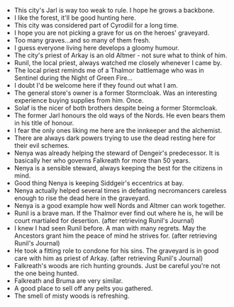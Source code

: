 - This city's Jarl is way too weak to rule. I hope he grows a backbone.
- I like the forest, it'll be good hunting here.
- This city was considered part of Cyrodiil for a long time.
- I hope you are not picking a grave for us on the heroes' graveyard.
- Too many graves...and so many of them fresh.
- I guess everyone living here develops a gloomy humour.
- The city's priest of Arkay is an old Altmer - not sure what to think of him.
- Runil, the local priest, always watched me closely whenever I came by.
- The local priest reminds me of a Thalmor battlemage who was in Sentinel during the Night of Green Fire...
- I doubt I'd be welcome here if they found out what I am.
- The general store's owner is a former Stormcloak. Was an interesting experience buying supplies from him. Once.
- Solaf is the nicer of both brothers despite being a former Stormcloak.
- The former Jarl honours the old ways of the Nords. He even bears them in his title of honour.
- I fear the only ones liking me here are the innkeeper and the alchemist.
- There are always dark powers trying to use the dead resting here for their evil schemes.
- Nenya was already helping the steward of Dengeir's predecessor. It is basically her who governs Falkreath for more than 50 years.
- Nenya is a sensible steward, always keeping the best for the citizens in mind.
- Good thing Nenya is keeping Siddgeir's eccentrics at bay.
- Nenya actually helped several times in defeating necromancers careless enough to rise the dead here in the graveyard.
- Nenya is a good example how well Nords and Altmer can work together.
- Runil is a brave man. If the Thalmor ever find out where he is, he will be court martialed for desertion. (after retrieving Runil's Journal)
- I knew I had seen Runil before. A man with many regrets. May the Ancestors grant him the peace of mind he strives for. (after retrieving Runil's Journal)
- He took a fitting role to condone for his sins. The graveyard is in good care with him as priest of Arkay. (after retrieving Runil's Journal)
- Falkreath's woods are rich hunting grounds. Just be careful you're not the one being hunted.
- Falkreath and Bruma are very similar.
- A good place to sell off any pelts you gathered.
- The smell of misty woods is refreshing.
